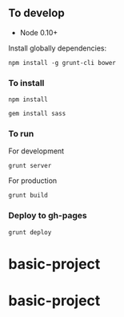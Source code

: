 ## To develop

* Node 0.10+

Install globally dependencies:

    npm install -g grunt-cli bower

### To install

    npm install

    gem install sass

### To run

For development
    
    grunt server

For production
    
    grunt build

### Deploy to gh-pages

    grunt deploy
# basic-project
# basic-project

